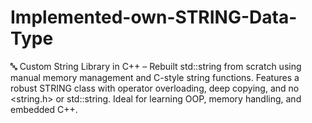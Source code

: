 # Implemented-own-STRING-Data-Type
🔤 Custom String Library in C++ – Rebuilt std::string from scratch using manual memory management and C-style string functions. Features a robust STRING class with operator overloading, deep copying, and no &lt;string.h> or std::string. Ideal for learning OOP, memory handling, and embedded C++.
